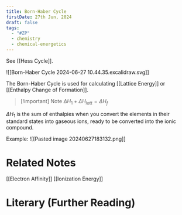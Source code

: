 ```yaml
---
title: Born-Haber Cycle
firstDate: 27th Jun, 2024
draft: false
tags:
  - "#ZP"
  - chemistry
  - chemical-energetics
---
```

See [[Hess Cycle]].

![[Born-Haber Cycle 2024-06-27 10.44.35.excalidraw.svg]]

The Born-Haber Cycle is used for calculating [[Lattice Energy]] or [[Enthalpy Change of Formation]].

>[!important] Note
>$\Delta H_{1}+\Delta H_{latt}=\Delta H_{f}$

$\Delta H_1$ is the sum of enthalpies when you convert the elements in their standard states into gaseous ions, ready to be converted into the ionic compound.

Example:
![[Pasted image 20240627183132.png]]

# Related Notes
[[Electron Affinity]]
[[Ionization Energy]]

# Literary (Further Reading)
